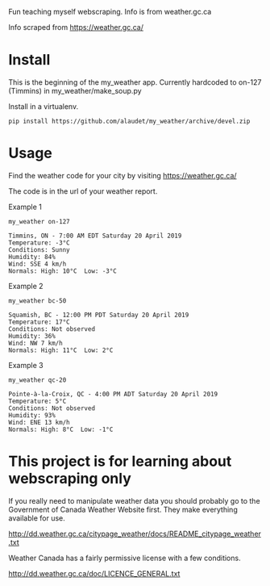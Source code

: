 Fun teaching myself webscraping.  Info is from weather.gc.ca

Info scraped from https://weather.gc.ca/

Install
========

This is the beginning of the my_weather app.  Currently hardcoded to on-127 (Timmins) in my_weather/make_soup.py


Install in a virtualenv.

    pip install https://github.com/alaudet/my_weather/archive/devel.zip


Usage
=====

Find the weather code for your city by visiting  https://weather.gc.ca/

The code is in the url of your weather report.


Example 1

    my_weather on-127
    
    Timmins, ON - 7:00 AM EDT Saturday 20 April 2019
    Temperature: -3°C
    Conditions: Sunny
    Humidity: 84%
    Wind: SSE 4 km/h
    Normals: High: 10°C  Low: -3°C

Example 2

    my_weather bc-50

    Squamish, BC - 12:00 PM PDT Saturday 20 April 2019
    Temperature: 17°C
    Conditions: Not observed
    Humidity: 36%
    Wind: NW 7 km/h
    Normals: High: 11°C  Low: 2°C

Example 3

    my_weather qc-20

    Pointe-à-la-Croix, QC - 4:00 PM ADT Saturday 20 April 2019
    Temperature: 5°C
    Conditions: Not observed
    Humidity: 93%
    Wind: ENE 13 km/h
    Normals: High: 8°C  Low: -1°C


This project is for learning about webscraping only
============================

If you really need to manipulate weather data you should probably go to the Government of 
Canada Weather Website first. They make everything available for use.

http://dd.weather.gc.ca/citypage_weather/docs/README_citypage_weather.txt


Weather Canada has a fairly permissive license with a few conditions.


http://dd.weather.gc.ca/doc/LICENCE_GENERAL.txt
